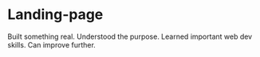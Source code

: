 # Landing-page
Built something real.  Understood the purpose.  Learned important web dev skills.  Can improve further.
